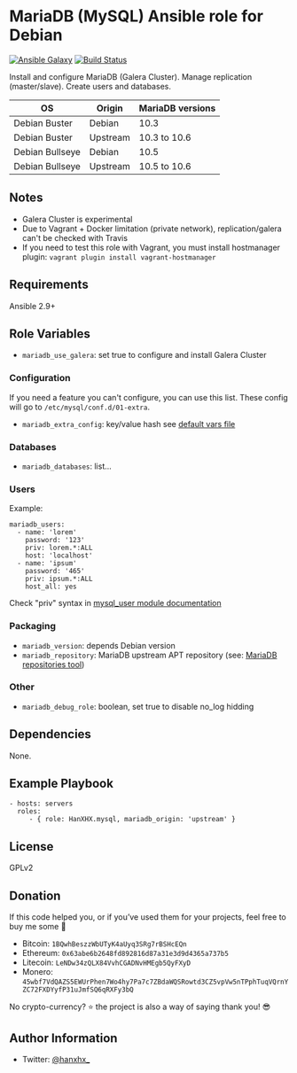 MariaDB (MySQL) Ansible role for Debian
=======================================

[![Ansible Galaxy](http://img.shields.io/badge/ansible--galaxy-HanXHX.mysql-blue.svg)](https://galaxy.ansible.com/HanXHX/mysql) [![Build Status](https://app.travis-ci.com/HanXHX/ansible-mysql.svg?branch=master)](https://app.travis-ci.com/HanXHX/ansible-mysql)

Install and configure MariaDB (Galera Cluster). Manage replication (master/slave). Create users and databases.

| OS              | Origin    | MariaDB versions          |
| --------------- | --------- | ------------------------- |
| Debian Buster   | Debian    | 10.3                      |
| Debian Buster   | Upstream  | 10.3 to 10.6              |
| Debian Bullseye | Debian    | 10.5                      |
| Debian Bullseye | Upstream  | 10.5 to 10.6              |


Notes
-----

* Galera Cluster is experimental
* Due to Vagrant + Docker limitation (private network), replication/galera can't be checked with Travis
* If you need to test this role with Vagrant, you must install hostmanager plugin: `vagrant plugin install vagrant-hostmanager`

Requirements
------------

Ansible 2.9+

Role Variables
--------------

- `mariadb_use_galera`: set true to configure and install Galera Cluster

### Configuration

If you need a feature you can't configure, you can use this list. These config will go to `/etc/mysql/conf.d/01-extra`.

- `mariadb_extra_config`: key/value hash see [default vars file](defaults/main.yml)

### Databases

- `mariadb_databases`: list...

### Users

Example:

```
mariadb_users:
  - name: 'lorem'
    password: '123'
    priv: lorem.*:ALL
    host: 'localhost'
  - name: 'ipsum'
    password: '465'
    priv: ipsum.*:ALL
    host_all: yes
```

Check "priv" syntax in [mysql\_user module documentation](http://docs.ansible.com/mysql_user_module.html)

### Packaging

- `mariadb_version`: depends Debian version
- `mariadb_repository`: MariaDB upstream APT repository (see: [MariaDB repositories tool](https://downloads.mariadb.org/mariadb/repositories))

### Other

- `mariadb_debug_role`: boolean, set true to disable no_log hidding

Dependencies
------------

None.

Example Playbook
----------------

    - hosts: servers
      roles:
         - { role: HanXHX.mysql, mariadb_origin: 'upstream' }

License
-------

GPLv2

Donation
--------

If this code helped you, or if you’ve used them for your projects, feel free to buy me some :beers:

- Bitcoin: `1BQwhBeszzWbUTyK4aUyq3SRg7rBSHcEQn`
- Ethereum: `0x63abe6b2648fd892816d87a31e3d9d4365a737b5`
- Litecoin: `LeNDw34zQLX84VvhCGADNvHMEgb5QyFXyD`
- Monero: `45wbf7VdQAZS5EWUrPhen7Wo4hy7Pa7c7ZBdaWQSRowtd3CZ5vpVw5nTPphTuqVQrnYZC72FXDYyfP31uJmfSQ6qRXFy3bQ`

No crypto-currency? :star: the project is also a way of saying thank you! :sunglasses:

Author Information
------------------

- Twitter: [@hanxhx_](https://twitter.com/hanxhx_)
